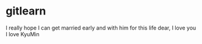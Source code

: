 # gitlearn
I really hope I can get married early
and with him for this life
dear, I love you
I love KyuMin
